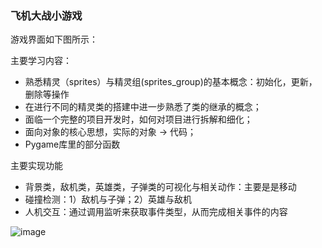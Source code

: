 ### 飞机大战小游戏

游戏界面如下图所示：

主要学习内容：
- 熟悉精灵（sprites）与精灵组(sprites_group)的基本概念：初始化，更新，删除等操作
- 在进行不同的精灵类的搭建中进一步熟悉了类的继承的概念；
- 面临一个完整的项目开发时，如何对项目进行拆解和细化；
- 面向对象的核心思想，实际的对象 -> 代码；
- Pygame库里的部分函数

主要实现功能
- 背景类，敌机类，英雄类，子弹类的可视化与相关动作：主要是是移动
- 碰撞检测：1）敌机与子弹；2）英雄与敌机
- 人机交互：通过调用监听来获取事件类型，从而完成相关事件的内容

![image]("https://github.com/zhaohyin/The_War_of_Airplane/blob/master/PIC/GUI.png"width=30%height=30% )

